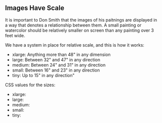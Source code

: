 
## Images Have Scale

It is important to Don Smith that the images of his paitnings are displayed in a way that denotes a relationship between them. A small painting or watercolor should be relatively smaller on screen than any painting over 3 feet wide. 

We have a system in place for relative scale, and this is how it works: 

* xlarge: Anything more than 48" in any dimension
* large: Between 32" and 47" in any direction
* medium: Between 24" and 31" in any direction
* small: Between 16" and  23" in any direction
* tiny: Up to 15" in any direction"

CSS values for the sizes:

* xlarge:
* large: 
* medium:
* small: 
* tiny: 
